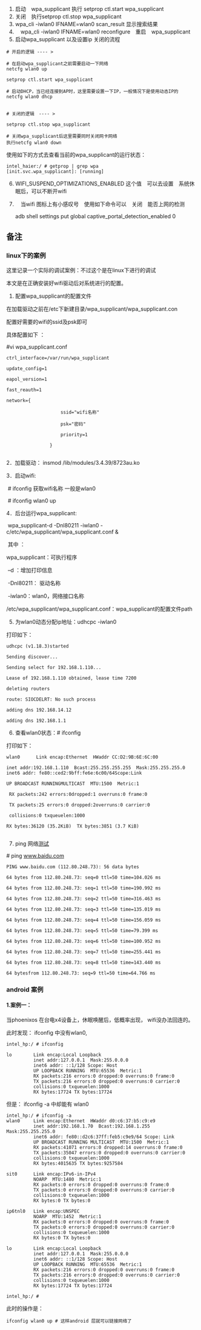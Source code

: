 1. 启动　wpa_supplicant 执行 setprop ctl.start wpa_supplicant 
2. 关闭　执行setprop ctl.stop wpa_supplicant
3. wpa_cli  -iwlan0  IFNAME=wlan0  scan_result 显示搜索结果
4. 　wpa_cli  -iwlan0  IFNAME=wlan0  reconfigure　重启　wpa_supplicant
5. 启动wpa_supplicant 以及设置ip 关闭的流程

```shell
# 开启的逻辑 ---- >

# 在启动wpa_supplicant之前需要启动一下网络
netcfg wlan0 up

setprop ctl.start wpa_supplicant 

# 启动DHCP，当已经连接到AP时，这里需要设置一下IP，一般情况下是使用动态IP的
netcfg wlan0 dhcp


# 关闭的逻辑　---- >

setprop ctl.stop wpa_supplicant

# 关闭wpa_supplicant后这里需要同时关闭网卡网络
执行netcfg wlan0 down
```



使用如下的方式去查看当前的wpa_supplicant的运行状态：

```shell
intel_haier:/ # getprop | grep wpa                                                         
[init.svc.wpa_supplicant]: [running]
```



6. WIFI_SUSPEND_OPTIMIZATIONS_ENABLED 这个值　可以去设置　系统休眠后，可以不断开wifi

7. 　当wifi 图标上有小感叹号　使用如下命令可以　关闭　能否上网的检测

   adb shell settings put global captive_portal_detection_enabled 0





## 备注

### linux下的案例

这里记录一个实际的调试案例：不过这个是在linux下进行的调试

本文是在正确安装好wifi驱动后对系统进行的配置。

1. 配置wpa_supplicant的配置文件

在加载驱动之前在/etc下新建目录/wpa_supplicant/wpa_supplicant.con

配置好需要的wifi的ssid及psk即可

具体配置如下 ：

\#vi  wpa_supplicant.conf

```shell
ctrl_interface=/var/run/wpa_supplicant

update_config=1

eapol_version=1

fast_reauth=1

network={

​                    ssid="wifi名称"

​                    psk="密码"

​                    priority=1

​                }


```



2．加载驱动： insmod     /lib/modules/3.4.39/8723au.ko

3．启动wifi:

​     \# ifconfig  获取wifi名称 一般是wlan0

​     \# ifconfig wlan0 up

4．后台运行wpa_supplicant:

​      wpa_supplicant-d -Dnl80211 -iwlan0 -c/etc/wpa_supplicant/wpa_supplicant.conf  &

​      其中 ：

wpa_supplicant：可执行程序

​                      –d ：增加打印信息

​         -Dnl80211： 驱动名称

​               -iwlan0：wlan0，网络接口名称

 /etc/wpa_supplicant/wpa_supplicant.conf：wpa_supplicant的配置文件path

5. 为wlan0动态分配ip地址：udhcpc -iwlan0

打印如下： 

```shell
udhcpc (v1.18.3)started

Sending discover...

Sending select for 192.168.1.110...

Lease of 192.168.1.110 obtained, lease time 7200

deleting routers

route: SIOCDELRT: No such process

adding dns 192.168.14.12

adding dns 192.168.1.1
```



6. 查看wlan0状态：# ifconfig

打印如下：

```shell
wlan0      Link encap:Ethernet  HWaddr CC:D2:9B:6E:6C:00 

inet addr:192.168.1.110  Bcast:255.255.255.255  Mask:255.255.255.0  inet6 addr: fe80::ced2:9bff:fe6e:6c00/64Scope:Link

UP BROADCAST RUNNINGMULTICAST  MTU:1500  Metric:1

 RX packets:242 errors:0dropped:1 overruns:0 frame:0

 TX packets:25 errors:0 dropped:2overruns:0 carrier:0

 collisions:0 txqueuelen:1000

RX bytes:36120 (35.2KiB)  TX bytes:3851 (3.7 KiB)


```



7. ping 网络[测试](http://lib.csdn.net/base/softwaretest)

\# ping www.baidu.com

```shell
PING www.baidu.com (112.80.248.73): 56 data bytes

64 bytes from 112.80.248.73: seq=0 ttl=50 time=104.026 ms

64 bytes from 112.80.248.73: seq=1 ttl=50 time=190.992 ms

64 bytes from 112.80.248.73: seq=2 ttl=50 time=316.463 ms

64 bytes from 112.80.248.73: seq=3 ttl=50 time=135.019 ms

64 bytes from 112.80.248.73: seq=4 ttl=50 time=156.059 ms

64 bytes from 112.80.248.73: seq=5 ttl=50 time=79.399 ms

64 bytes from 112.80.248.73: seq=6 ttl=50 time=100.952 ms

64 bytes from 112.80.248.73: seq=7 ttl=50 time=255.441 ms

64 bytes from 112.80.248.73: seq=8 ttl=50 time=143.440 ms

64 bytesfrom 112.80.248.73: seq=9 ttl=50 time=64.766 ms
```



### android 案例

#### 1.案例一：

当phoenixos 在台电x4设备上，休眠唤醒后，低概率出现， wifi没办法回连的。

此时发现： ifconfig 中没有wlan0,

```shell
intel_hp:/ # ifconfig

lo        Link encap:Local Loopback  
          inet addr:127.0.0.1  Mask:255.0.0.0 
          inet6 addr: ::1/128 Scope: Host
          UP LOOPBACK RUNNING  MTU:65536  Metric:1
          RX packets:216 errors:0 dropped:0 overruns:0 frame:0 
          TX packets:216 errors:0 dropped:0 overruns:0 carrier:0 
          collisions:0 txqueuelen:1000 
          RX bytes:17724 TX bytes:17724
```

但是： ifconfig -a    中却能有 wlan0

```shell
intel_hp:/ # ifconfig -a                                                       
wlan0     Link encap:Ethernet  HWaddr d0:c6:37:b5:c9:e9
          inet addr:192.168.1.70  Bcast:192.168.1.255  Mask:255.255.255.0 
          inet6 addr: fe80::d2c6:37ff:feb5:c9e9/64 Scope: Link
          UP BROADCAST RUNNING MULTICAST  MTU:1500  Metric:1
          RX packets:41071 errors:0 dropped:14 overruns:0 frame:0 
          TX packets:35047 errors:0 dropped:0 overruns:0 carrier:0 
          collisions:0 txqueuelen:1000 
          RX bytes:4015635 TX bytes:9257584 

sit0      Link encap:IPv6-in-IPv4  
          NOARP  MTU:1480  Metric:1
          RX packets:0 errors:0 dropped:0 overruns:0 frame:0 
          TX packets:0 errors:0 dropped:0 overruns:0 carrier:0 
          collisions:0 txqueuelen:1000 
          RX bytes:0 TX bytes:0 

ip6tnl0   Link encap:UNSPEC  
          NOARP  MTU:1452  Metric:1
          RX packets:0 errors:0 dropped:0 overruns:0 frame:0 
          TX packets:0 errors:0 dropped:0 overruns:0 carrier:0 
          collisions:0 txqueuelen:1000 
          RX bytes:0 TX bytes:0 

lo        Link encap:Local Loopback  
          inet addr:127.0.0.1  Mask:255.0.0.0 
          inet6 addr: ::1/128 Scope: Host
          UP LOOPBACK RUNNING  MTU:65536  Metric:1
          RX packets:216 errors:0 dropped:0 overruns:0 frame:0 
          TX packets:216 errors:0 dropped:0 overruns:0 carrier:0 
          collisions:0 txqueuelen:1000 
          RX bytes:17724 TX bytes:17724 

intel_hp:/ #
```

此时的操作是：

```shell
ifconfig wlan0 up # 这样android 层就可以链接网络了
```

